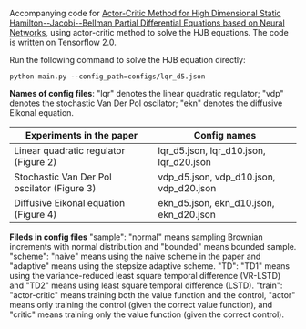 Accompanying code for [Actor-Critic Method for High Dimensional Static Hamilton--Jacobi--Bellman Partial Differential Equations based on Neural Networks](https://arxiv.org/abs/2102.11379), using actor-critic method to solve the HJB equations. The code is written on Tensorflow 2.0.

Run the following command to solve the HJB equation directly:
```
python main.py --config_path=configs/lqr_d5.json
```
**Names of config files**:
"lqr" denotes the linear quadratic regulator;
"vdp" denotes the stochastic Van Der Pol oscilator;
"ekn" denotes the diffusive Eikonal equation.

| Experiments in the paper                                     | Config names                                                 |
|--------------------------------------------------------------|--------------------------------------------------------------|
| Linear quadratic regulator (Figure 2)                        | lqr_d5.json, lqr_d10.json, lqr_d20.json                      |
| Stochastic Van Der Pol oscilator (Figure 3)                  | vdp_d5.json, vdp_d10.json, vdp_d20.json                      |
| Diffusive Eikonal equation (Figure 4)                        | ekn_d5.json, ekn_d10.json, ekn_d20.json                      |

**Fileds in config files**
"sample": "normal" means sampling Brownian increments with normal distribution and "bounded" means bounded sample.
"scheme": "naive" means using the naive scheme in the paper and "adaptive" means using the stepsize adaptive scheme.
"TD": "TD1" means using the variance-reduced least square temporal difference (VR-LSTD) and "TD2" means using least square temporal difference (LSTD).
"train": "actor-critic" means training both the value function and the control, "actor" means only training the control (given the correct value function), and "critic" means training only the value function (given the correct control).
